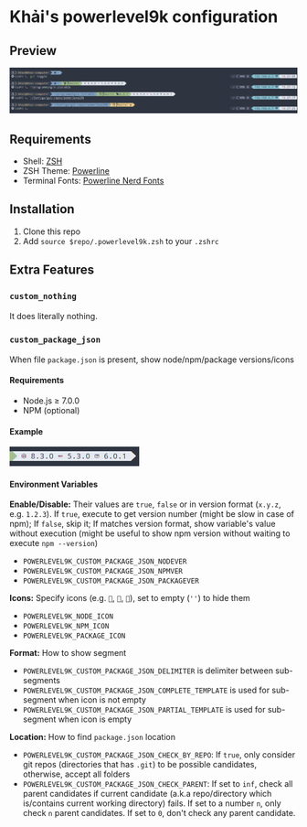 # Khải's powerlevel9k configuration

## Preview

![Preview](./img/preview.png)

## Requirements

* Shell: [ZSH](http://www.zsh.org/)
* ZSH Theme: [Powerline](https://github.com/powerline/powerline)
* Terminal Fonts: [Powerline Nerd Fonts](http://nerdfonts.com/)

## Installation

1. Clone this repo
2. Add `source $repo/.powerlevel9k.zsh` to your `.zshrc`

## Extra Features

### `custom_nothing`

It does literally nothing.

### `custom_package_json`

When file `package.json` is present, show node/npm/package versions/icons

#### Requirements

* Node.js ≥ 7.0.0
* NPM (optional)

#### Example

![Preview for `custom_package_json`](./img/preview-package-json.png)

#### Environment Variables

**Enable/Disable:** Their values are `true`, `false` or in version format (`x.y.z`, e.g. `1.2.3`). If `true`, execute to get version number (might be slow in case of npm); If `false`, skip it; If matches version format, show variable's value without execution (might be useful to show npm version without waiting to execute `npm --version`)

* `POWERLEVEL9K_CUSTOM_PACKAGE_JSON_NODEVER`
* `POWERLEVEL9K_CUSTOM_PACKAGE_JSON_NPMVER`
* `POWERLEVEL9K_CUSTOM_PACKAGE_JSON_PACKAGEVER`

**Icons:** Specify icons (e.g. ``, ``, ``), set to empty (`''`) to hide them

* `POWERLEVEL9K_NODE_ICON`
* `POWERLEVEL9K_NPM_ICON`
* `POWERLEVEL9K_PACKAGE_ICON`

**Format:** How to show segment

* `POWERLEVEL9K_CUSTOM_PACKAGE_JSON_DELIMITER` is delimiter between sub-segments
* `POWERLEVEL9K_CUSTOM_PACKAGE_JSON_COMPLETE_TEMPLATE` is used for sub-segment when icon is not empty
* `POWERLEVEL9K_CUSTOM_PACKAGE_JSON_PARTIAL_TEMPLATE` is used for sub-segment when icon is empty

**Location:** How to find `package.json` location

* `POWERLEVEL9K_CUSTOM_PACKAGE_JSON_CHECK_BY_REPO`: If `true`, only consider git repos (directories that has `.git`) to be possible candidates, otherwise, accept all folders
* `POWERLEVEL9K_CUSTOM_PACKAGE_JSON_CHECK_PARENT`: If set to `inf`, check all parent candidates if current candidate (a.k.a repo/directory which is/contains current working directory) fails. If set to a number `n`, only check `n` parent candidates. If set to `0`, don't check any parent candidate.
